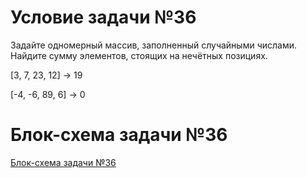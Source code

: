 # Условие задачи №36

Задайте одномерный массив, заполненный случайными числами. Найдите сумму элементов, стоящих на нечётных позициях.

[3, 7, 23, 12] -> 19

[-4, -6, 89, 6] -> 0

# Блок-схема задачи №36
[Блок-схема задачи №36]()